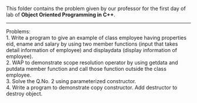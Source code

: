 This folder contains the problem given by our professor for the first day of lab of 
**Object Oriented Programming in C++**.
<br>
<hr>
Problems:<br>
1. Write a program to give an example of class employee having
properties eid, ename and salary by using two member functions (input
that takes detail information of employee) and displaydata (display
information of employee).<br>
2. WAP to demonstrate scope resolution operator by using getdata and
putdata member function and call those function outside the class
employee.<br>
3. Solve the Q.No. 2 using parameterized constructor.<br>
4. Write a program to demonstrate copy constructor. Add destructor to
destroy object.<br>


